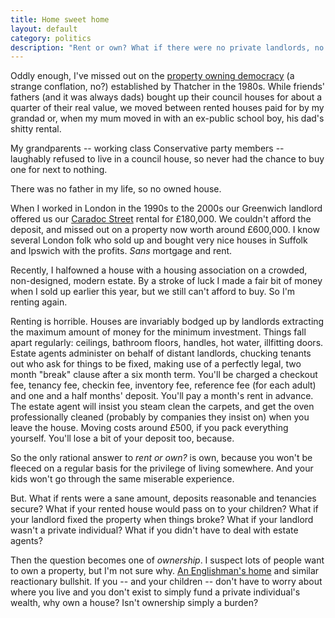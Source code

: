 ```yaml
---
title: Home sweet home
layout: default
category: politics
description: "Rent or own? What if there were no private landlords, no extortionate rents and no no-blame, two month break clauses in the world? Why bother owning then?"
---
```


Oddly enough, I've missed out on the [property owning democracy](https://www.theguardian.com/society/2014/apr/06/margaret-thatcher-britains-obsession-property-right-to-buy) (a strange conflation, no?) established by Thatcher in the 1980s. While friends' fathers (and it was always dads) bought up their council houses for about a quarter of their real value, we moved between rented houses paid for by my grandad or, when my mum moved in with an ex-public school boy, his dad's shitty rental.

My grandparents -- working class Conservative party members -- laughably refused to live in a council house, so never had the chance to buy one for next to nothing.

There was no father in my life, so no owned house.

When I worked in London in the 1990s to the 2000s our Greenwich landlord offered us our [Caradoc Street](https://www.google.co.uk/maps/place/Caradoc+St,+London+SE10+9AG/@51.4858782,0.0006793,17z/data=!3m1!4b1!4m5!3m4!1s0x47d8a827a8e72e83:0x41c9f43bbeda48dd!8m2!3d51.4858782!4d0.0028733) rental for &pound;180,000. We couldn't afford the deposit, and missed out on a property now worth around &pound;600,000. I know several London folk who sold up and bought very nice houses in Suffolk and Ipswich with the profits. <i>Sans</i> mortgage and rent.

Recently, I halfowned a house with a housing association on a crowded, non-designed, modern estate. By a stroke of luck I made a fair bit of money when I sold up earlier this year, but we still can't afford to buy. So I'm renting again.

Renting is horrible. Houses are invariably bodged up by landlords extracting the maximum amount of money for the minimum investment. Things fall apart regularly: ceilings, bathroom floors, handles, hot water, illfitting doors. Estate agents administer on behalf of distant landlords, chucking tenants out who ask for things to be fixed, making use of a perfectly legal, two month "break" clause after a six month term. You'll be charged a checkout fee, tenancy fee, checkin fee, inventory fee, reference fee (for each adult) and one and a half months' deposit. You'll pay a month's rent in advance. The estate agent will insist you steam clean the carpets, and get the oven professionally cleaned (probably by companies they insist on) when you leave the house. Moving costs around &pound;500, if you pack everything yourself. You'll lose a bit of your deposit too, because.

So the only rational answer to _rent or own?_ is own, because you won't be fleeced on a regular basis for the privilege of living somewhere. And your kids won't go through the same miserable experience.

But. What if rents were a sane amount, deposits reasonable and tenancies secure? What if your rented house would pass on to your children? What if your landlord fixed the property when things broke? What if your landlord wasn't a private individual? What if you didn't have to deal with estate agents?

Then the question becomes one of _ownership_. I suspect lots of people want to own a property, but I'm not sure why. [An Englishman's home](https://www.phrases.org.uk/meanings/an-englishmans-home-is-his-castle.html) and similar reactionary bullshit. If you -- and your children -- don't have to worry about where you live and you don't exist to simply fund a private individual's wealth, why own a house? Isn't ownership simply a burden?
